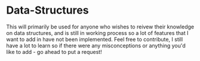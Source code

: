 # Data-Structures
This will primarily be used for anyone who wishes to reivew their knowledge on data structures, and is still in working process so a lot of features that I want to add in have not been implemented.
Feel free to contribute, I still have a lot to learn so if there were any misconceptions or anything you'd like to add - go ahead to put a request!
